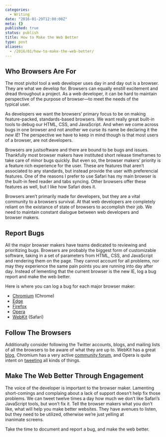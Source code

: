 ```yaml
---
categories:
  - Writing
date: "2016-01-29T12:00:00Z"
meta: {}
published: true
status: publish
title: How to Make the Web Better
type: post
aliases:
  - /2016/01/how-to-make-the-web-better/
---
```

<h2 id="who-browsers-are-for">Who Browsers Are For</h2>
<p>The most pivitol tool a web developer uses day in and day out is a browser. They are what we develop for. Browsers can equally enstill excitement and dread throughout a project. As a web developer, it can be hard to maintain perspective of the purpose of browser—to meet the needs of the typical user.</p>
<p>As developers we want the browsers’ primary focus to be on making feature-packed, standards-based browsers. We want really great built-in tools to debug our HTML, CSS, and JavaScript. And when we come across bugs in one browser and not another we curse its name be declaring it the <em>new IE</em>! The perspective we have to keep in mind though is that most users of a browser, are not developers.</p>
<p>Browsers are justsoftware and there are bound to be bugs and issues. Thankfully most browser makers have instituted short release timeframes to take care of minor bugs quickly. But even so, the browser makers’ priority is a feature rich experience for the user. These are features that aren’t associated to any standards, but instead provide the user with preferencial features. One of the reasons I prefer to use Safari has my main browser is the built-in feed reader and tabs syncing. Other browsers offer these features as well, but I like how Safari does it.</p>
<p>Browsers aren’t primarily made for developers, but they are a vital community to a browsers survival. At that web developers are completely reliant on the existance of state of browsers to accomplish their job. We need to maintain constant dialogue between web developers and browser makers.</p>
<h2 id="report-bugs">Report Bugs</h2>
<p>All the major browser makers have teams dedicated to reviewing and prioritizing bugs. Browsers are probably the biggest form of customizable software, taking in a set of parameters from HTML, CSS, and JavaScript and rendering them on the page. They cannot account for all problems, nor may they experience the same pain points you are running into day after day. Instead of lementing that the current browser is the new IE, log a bug report and make the web better.</p>
<p>Here is where you can log a bug for each major browser maker:</p>
<ul>
<li><a href="http://www.chromium.org/for-testers/bug-reporting-guidelines">Chromium</a> (Chrome)</li>
<li><a href="https://connect.microsoft.com/IE/Feedback">Edge</a></li>
<li><a href="https://bugzilla.mozilla.org/form.mdn">Firefox</a></li>
<li><a href="https://bugs.opera.com/wizard/">Opera</a></li>
<li><a href="https://webkit.org/reporting-bugs">WebKit</a> (Safari)</li>
</ul>
<h2 id="follow-the-browsers">Follow The Browsers</h2>
<p>Additionally consider following the Twitter accounts, blogs, and mailing lists of all the browsers to be aware of what they are up to. WebKit has a great <a href="https://webkit.org/blog/">blog</a>, Chromium has a very active <a href="http://www.chromium.org/developers/discussion-groups">community forum</a>, and Opera is quite intent on <a href="https://www.twitter.com/opera">tweeting</a> all kinds of things.</p>
<h2 id="make-the-web-better-throughengagement">Make The Web Better Through Engagement</h2>
<p>The voice of the developer is important to the browser maker. Lamenting short-comings and complaing about a lack of support doesn’t help fix those problems. We can tweet twelve times a day how much we don’t like Safari’s JavaScript tools, but won’t fix it. Tell the browser makers what you don’t like, what will help you make better websites. They have avenues to listen, but they need to be utilized, otherwise we’re just yelling at inanimate screens.</p>
<p>Take the time to document and report a bug, and make the web better.</p>
